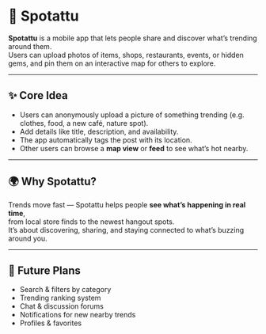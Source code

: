 # 📍 Spotattu

**Spotattu** is a mobile app that lets people share and discover what’s trending around them.  
Users can upload photos of items, shops, restaurants, events, or hidden gems, and pin them on an interactive map for others to explore.

---

## ✨ Core Idea
- Users can anonymously upload a picture of something trending (e.g. clothes, food, a new café, nature spot).  
- Add details like title, description, and availability.  
- The app automatically tags the post with its location.  
- Other users can browse a **map view** or **feed** to see what’s hot nearby.  

---

## 🌍 Why Spotattu?
Trends move fast — Spotattu helps people **see what’s happening in real time**,  
from local store finds to the newest hangout spots.  
It’s about discovering, sharing, and staying connected to what’s buzzing around you.  

---

## 🚀 Future Plans
- Search & filters by category  
- Trending ranking system  
- Chat & discussion forums  
- Notifications for new nearby trends  
- Profiles & favorites  
